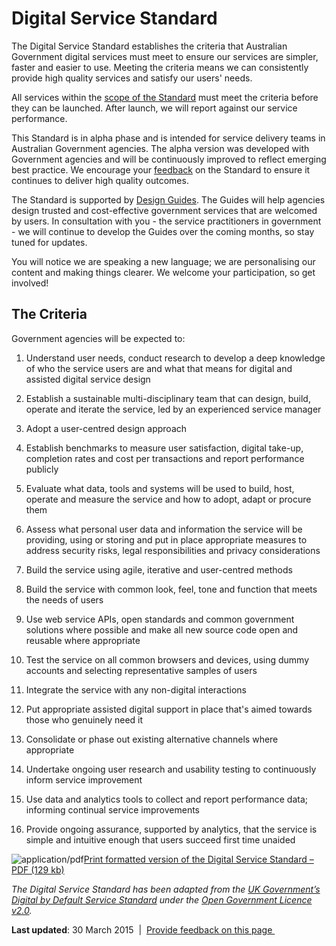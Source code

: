 Digital Service Standard
========================

The Digital Service Standard establishes the criteria that Australian Government digital services must meet to ensure our services are simpler, faster and easier to use. Meeting the criteria means we can consistently provide high quality services and satisfy our users' needs.

All services within the [scope of the Standard](../node/scope_of_the_digital_service_standard.md) must meet the criteria before they can be launched. After launch, we will report against our service performance.

This Standard is in alpha phase and is intended for service delivery teams in Australian Government agencies. The alpha version was developed with Government agencies and will be continuously improved to reflect emerging best practice. We encourage your [feedback](../feedback-design-guidance%3Furl_from=standardpage.html) on the Standard to ensure it continues to deliver high quality outcomes.

The Standard is supported by [Design Guides](../digital_service_design_guide.md). The Guides will help agencies design trusted and cost-effective government services that are welcomed by users. In consultation with you - the service practitioners in government - we will continue to develop the Guides over the coming months, so stay tuned for updates.

You will notice we are speaking a new language; we are personalising our content and making things clearer. We welcome your participation, so get involved!  

The Criteria
------------

Government agencies will be expected to:

1.  Understand user needs, conduct research to develop a deep knowledge of who the service users are and what that means for digital and assisted digital service design​

2.  Establish a sustainable multi-disciplinary team that can design, build, operate and iterate the service, led by an experienced service manager​

3.  Adopt a user-centred design approach​

4.  Establish benchmarks to measure user satisfaction, digital take-up, completion rates and cost per transactions and report performance publicly​

5.  Evaluate what data, tools and systems will be used to build, host, operate and measure the service and how to adopt, adapt or procure them

6.  Assess what personal user data and information the service will be providing, using or storing and put in place appropriate measures to address security risks, legal responsibilities and privacy considerations​

7.  Build the service using agile, iterative and user-centred methods

8.  Build the service with common look, feel, tone and function that meets the needs of users​

9.  Use web service APIs, open standards and common government solutions where possible and make all new source code open and reusable where appropriate

10. Test the service on all common browsers and devices, using dummy accounts and selecting representative samples of users

11. Integrate the service with any non-digital interactions​

12. Put appropriate assisted digital support in place that's aimed towards those who genuinely need it

13. Consolidate or phase out existing alternative channels where appropriate​

14. Undertake ongoing user research and usability testing to continuously inform service improvement​

15. Use data and analytics tools to collect and report performance data; informing continual service improvements​

16. Provide ongoing assurance, supported by analytics, that the service is simple and intuitive enough that users succeed first time unaided​

![](https://www.dto.gov.au/modules/file/icons/application-pdf.png "application/pdf")[Print formatted version of the Digital Service Standard – PDF (129 kb)](../sites/g/files/net466/f/Digital%20Service%20Standard%20-%20Print%20Version%202015-08-10%20-%20edit.pdf%3Fv=1439183520)

*The Digital Service Standard has been adapted from the [UK Government’s Digital by Default Service Standard](https://www.gov.uk/service-manual/digital-by-default-26-points) under the [Open Government Licence v2.0](http://www.nationalarchives.gov.uk/doc/open-government-licence/version/2/).*

**Last updated**: 30 March 2015  |  [Provide feedback on this page ](../feedback%3Furl_from=DigitalServiceStandardCriteria.html)

